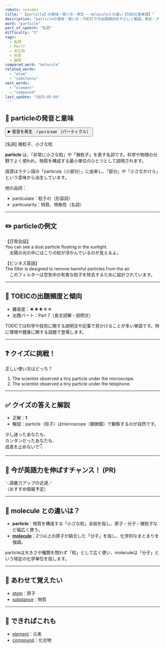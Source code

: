 ```yaml
---
robots: noindex
title: "【particle】の意味・使い方・例文 ― moleculeとの違い【TOEIC英単語】"
description: "particleの意味・使い方・TOEICでの出題傾向をやさしく解説。例文・クイズ付きでmoleculeとの違いもわかりやすく学べます。"
word: "particle"
part_of_speech: "名詞"
difficulty: "3"
tags:
  - 名詞
  - Part7
  - 中立的
  - 科学
  - 説明
compared_word: "molecule"
related_words:
  - "atom"
  - "substance"
next_words:
  - "element"
  - "compound"
last_update: "2025-05-04"
---
```


## 🔰 particleの発音と意味

<button class="play-audio" onclick="playTTS('particle')">
  <span class="play-audio-main">
    ▶️ 発音を再生　/ˈpɑːr.tɪ.kəl/
  </span>
  <span class="play-audio-sub">
    （パーティクル）
  </span>
</button>

[名詞] 微粒子、小さな粒

**particle** は、「非常に小さな粒」や「微粒子」を表す名詞です。科学や物理の分野でよく使われ、物質を構成する最小単位のひとつとして説明されます。

語源はラテン語の「particula（小部分）」に由来し、「部分」や「小さなかけら」という意味から派生しています。

他の品詞：  
- particulate：粒子の（形容詞）
- particularity：特質、特殊性（名詞）

---

## ✏️ particleの例文

【日常会話】  
You can see a dust particle floating in the sunlight.  
　太陽の光の中にほこりの粒が浮かんでいるのが見えるよ。

【ビジネス英語】  
The filter is designed to remove harmful particles from the air.  
　このフィルターは空気中の有害な粒子を除去するために設計されています。

---

## 🎯 TOEICの出題頻度と傾向

- 難易度：★★★☆☆
- 出題パート：Part 7（長文読解・説明文）

TOEICでは科学や技術に関する説明文や記事で見かけることが多い単語です。特に環境や健康に関する話題で登場します。

---

## ❓ クイズに挑戦！

正しい使い方はどっち？

1. The scientist observed a tiny particle under the microscope.  
2. The scientist observed a tiny particle under the telephone.

---

## ✅ クイズの答えと解説

- 正解：**1**
- 解説：particle（粒子）はmicroscope（顕微鏡）で観察するのが自然です。

少し迷ったあなたも、  
カンタンだったあなたも、  
成長を止めないで👇️

---

## 🚀 今が英語力を伸ばすチャンス！ (PR)

<div class="info-center">
＼語彙力アップの近道／<br>  
（おすすめ情報予定）
</div>

---

## 🤔  molecule との違いは？

- **particle**：物質を構成する「小さな粒」全般を指し、原子・分子・微粒子など幅広く使う。
- **[molecule](/molecule)**：2つ以上の原子が結合した「分子」を指し、化学的なまとまりを強調。

particleは大きさや種類を問わず「粒」として広く使い、moleculeは「分子」という特定の化学単位を指します。

---

## 🧩 あわせて覚えたい

- [atom](/atom)：原子
- [substance](/substance)：物質

---

## 📖 できればこれも

- [element](/element)：元素
- [compound](/compound)：化合物

<!-- cvid: aid22_bid48 -->
